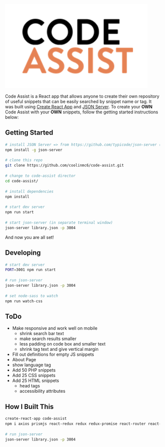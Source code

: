 ![alt text][logo]

[logo]: https://github.com/coolinmc6/code-assist/blob/master/src/artwork/Code-Assist.png "Code Assist Logo"

Code Assist is a React app that allows anyone to create their own repository of useful snippets that can be easily searched by snippet name or tag. It was built using [Create React App](https://github.com/facebook/create-react-app) and [JSON Server](https://github.com/typicode/json-server). To create your **OWN** Code Assist with your **OWN** snippets, follow the getting started instructions below:

## Getting Started

```sh
# install JSON Server => from https://github.com/typicode/json-server (link above)
npm install -g json-server

# clone this repo
git clone https://github.com/coolinmc6/code-assist.git

# change to code-assist director
cd code-assist/

# install dependencies
npm install

# start dev server
npm run start

# start json-server (in separate terminal window)
json-server library.json -p 3004
```

And now you are all set! 



## Developing

```sh
# start dev server
PORT=3001 npm run start

# run json-server
json-server library.json -p 3004

# set node-sass to watch
npm run watch-css
```


## ToDo

- Make responsive and work well on mobile
	+ shrink search bar text
	+ make search results smaller
	+ less padding on code box and smaller text
	+ shrink tag text and give vertical margin
- Fill out definitions for empty JS snippets
- About Page
- show language tag
- Add 50 PHP snippets
- Add 25 CSS snippets
- Add 25 HTML snippets
	+ head tags
	+ accessibility attributes



## How I Built This

```sh
create-react-app code-assist
npm i axios prismjs react-redux redux redux-promise react-router react-router-dom node-sass json-server --save-dev

# run json-server
json-server library.json -p 3004
```

